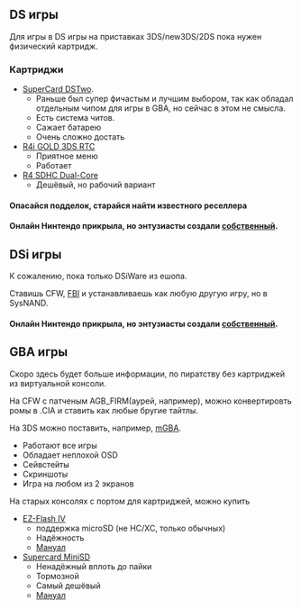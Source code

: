 ## DS игры

Для игры в DS игры на приставках 3DS/new3DS/2DS пока нужен физический картридж.

### Картриджи

* [SuperCard DSTwo](http://eng.supercard.sc/manual/dstwo/).
  * Раньше был супер фичастым и лучшим выбором, так как обладал отдельным чипом для игры в GBA, но сейчас в этом не смысла.
  * Есть система читов. 
  * Сажает батарею
  * Очень сложно достать
* [R4i GOLD 3DS RTC](http://www.r4ids.cn/)
  * Приятное меню
  * Работает
* [R4 SDHC Dual-Core](http://www.r4isdhc.com/)
  * Дешёвый, но рабочий вариант

#### Опасайся подделок, старайся найти известного реселлера


#### Онлайн Нинтендо прикрыла, но энтузиасты создали [собственный](https://github.com/polaris-/dwc_network_server_emulator/wiki/Home-(Русский)).

## DSi игры

К сожалению, пока только DSiWare из ешопа.

Ставишь CFW, [FBI](https://github.com/Steveice10/FBI/releases) и устанавливаешь как любую другую игру, но в SysNAND.

#### Онлайн Нинтендо прикрыла, но энтузиасты создали [собственный](https://github.com/polaris-/dwc_network_server_emulator/wiki/Home-(Русский)).

## GBA игры

Скоро здесь будет больше информации, по пиратству без картриджей из виртуальной консоли.

На CFW с патченым AGB_FIRM(аурей, например), можно конвертировть ромы в .CIA и ставить как любые бругие тайтлы.

На 3DS можно поставить, например, [mGBA](https://mgba.io/).
* Работают все игры
* Обладает неплохой OSD
* Сейвстейты
* Скриншоты
* Игра на любом из 2 экранов

На старых консолях с портом для картриджей, можно купить 

* [EZ-Flash IV](http://www.ezflash.cn/ez-flash-iv/)
  * поддержка microSD (не HC/XC, только обычных)
  * Надёжность
  * [Мануал](http://www.ezflash.cn/downloads)
* [Supercard MiniSD](http://eng.supercard.sc/faq/mini_faq.htm)
  * Ненадёжный вплоть до пайки
  * Тормозной
  * Самый дешёвый
  * [Мануал](http://eng.supercard.sc/faq/mini_faq.htm)
